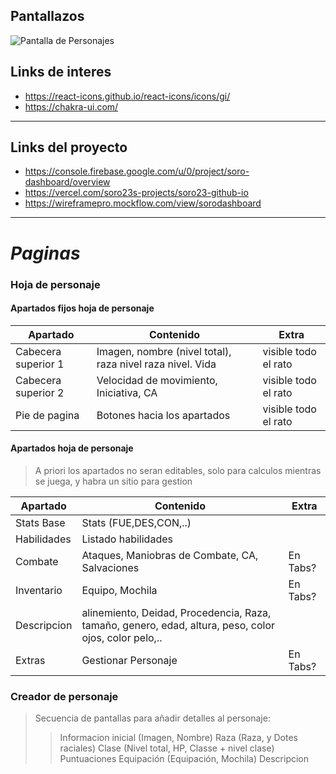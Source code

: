 ## Pantallazos
![Pantalla de Personajes](https://firebasestorage.googleapis.com/v0/b/soro-dashboard.appspot.com/o/project%2Fscreenshoot.png?alt=media&token=712774d1-0660-452b-9106-ef54ce96976b)


## Links de interes
* https://react-icons.github.io/react-icons/icons/gi/
* https://chakra-ui.com/

---

## Links del proyecto
* https://console.firebase.google.com/u/0/project/soro-dashboard/overview
* https://vercel.com/soro23s-projects/soro23-github-io
* https://wireframepro.mockflow.com/view/sorodashboard


---
# *Paginas*
### **Hoja de personaje**
#### **Apartados fijos hoja de personaje**
| Apartado | Contenido | Extra |
| ----------- | ----------- | ----------- |
| Cabecera superior 1 | Imagen, nombre (nivel total), raza nivel raza nivel. Vida | visible todo el rato |
| Cabecera superior 2 | Velocidad de movimiento, Iniciativa, CA | visible todo el rato |
| Pie de pagina | Botones hacia los apartados | visible todo el rato |

#### **Apartados hoja de personaje**
>A priori los apartados no seran editables, solo para calculos mientras se juega, y habra un sitio para gestion

| Apartado | Contenido | Extra |
| ----------- | ----------- | ----------- |
| Stats Base | Stats (FUE,DES,CON,..) |  |
| Habilidades | Listado habilidades |  |
| Combate | Ataques, Maniobras de Combate, CA, Salvaciones | En Tabs? |
| Inventario | Equipo, Mochila | En Tabs? |
| Descripcion | alinemiento, Deidad, Procedencia, Raza, tamaño, genero, edad, altura, peso, color ojos, color pelo,.. |  |
| Extras | Gestionar Personaje | En Tabs? |


### **Creador de personaje**
>Secuencia de pantallas para añadir detalles al personaje:
>>Informacion inicial (Imagen, Nombre)
>>Raza (Raza, y Dotes raciales)
>>Clase (Nivel total, HP, Classe + nivel clase)
>>Puntuaciones
>>Equipación (Equipación, Mochila)
>>Descripcion

